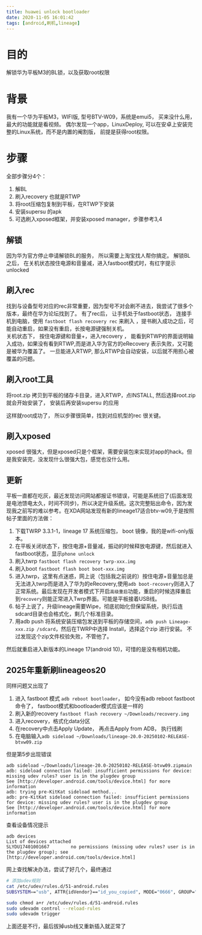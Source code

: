 ```yaml
---
title: huawei unlock bootloader
date: 2020-11-05 16:01:42
tags: [android,刷机,lineage]
---
```


#  目的

解锁华为平板M3的BL锁，以及获取root权限

# 背景

我有一个华为平板M3，WIFI版, 型号BTV-W09，系统是emui5， 买来没什么用，最大的功能就是看视频。 偶尔发现一个app，LinuxDeploy, 可以在安卓上安装完整的Linux系统，而不是内置的阉割版， 前提是获得root权限。

# 步骤

全部步骤分4个：   
1. 解BL
2. 刷入recovery 也就是RTWP
3. 将root压缩包复制到平板，在RTWP下安装
4. 安装supersu 的apk
5. 可选刷入xposed框架，并安装xposed manager，步骤参考3,4

##  解锁

因为华为官方停止申请解锁BL的服务， 所以需要上淘宝找人帮你搞定。 解锁BL之后， 在关机状态按住电源和音量减，进入fastboot模式时，有红字提示unlocked


## 刷入rec

找到与设备型号对应的rec非常重要，因为型号不对会刷不进去，我尝试了很多个版本，最终在华为论坛找到了。 
有了rec后， 让手机处于fastboot状态， 连接手机到电脑，使用 `fastboot flash recovery rec` 来刷入 ，提书刷入成功之后，可能自动重启，如果没有重启，长按电源键强制关机。   
关机状态下， 按住电源键和音量+，进入recovery ， 能看到RTWP的界面说明输入成功，如果没有看到RTWP,而是进入华为官方的eRecovery 表示失败，又可能是被华为覆盖了。
一旦能进入RTWP, 那么RTWP会自动安装，以后就不用担心被覆盖的问题。

## 刷入root工具

将root.zip 拷贝到平板的储存卡目录，进入RTWP，点INSTALL,  然后选择root.zip 就会开始安装了， 安装后再安装supersu 的应用


这样就root成功了， 所以步骤很简单，找到对应机型的rec 很关键。 

## 刷入xposed 

xposed 很强大，但是xposed只是个框架，需要安装包来实现对app的hack。但是我安装完，没发现什么很强大包，感觉也没什么用。 


## 更新
平板一直都在吃灰，最近发现访问网站都报证书错误，可能是系统旧了(后面发现是电池馈电太久，时间不同步)，所以决定升级系统。这次完整贴出命令，因为发现我之前写的难以参考。在XDA网站发现有新的lineage17适合btv-w09,于是按照帖子里面的方法做：
1. 下载TWRP 3.3.1-1，lineage 17 系统压缩包， boot 镜像，我的是wifi-only版本。
2. 在平板关闭状态下，按住电源+音量减，振动的时候释放电源键，然后就进入fastboot状态，显示`phone unlock`
3. 刷入twrp `fastboot flash recovery twrp-xxx.img`
4. 刷入boot `fastboot flash boot boot-xxx.img`
5. 进入twrp，这里有点迷惑，网上说（包括我之前说的）按住电源+音量加总是无法进入twrp而是进入了华为的eRecovery,使用`adb boot-recovery`则进入了正常系统。最后发现在开发者模式下开启`高级重启`功能，重启的时候选择重启到`recovery`则能正常进入Twrp界面。可能是平板接着USB线。
6. 帖子上说了，升级lineage需要Wipe，彻底初始化但保留系统，执行后连sdcard目录也会格式化，剩几个标准目录。
7. 用adb push 将系统安装压缩包发送到平板的存储空间，`adb push Lineage-xxx.zip /sdcard`，然后在TWRP中选择 Install，选择这个zip 进行安装。 不过发现这个zip文件校验失败，不管他了。

然后就重启进入新版本的Lineage 17(android 10)，可惜的是没有相机功能。


## 2025年重新刷lineageos20
同样问题又出现了

1. 进入 fastboot 模式 `adb reboot bootloader`， 如今没有adb reboot fastboot命令了， fastboot模式和bootloader模式应该是一样的
2. 刷入新的recovery `fastboot flash recovery ~/Downloads/recovery.img`
3. 进入recovery，格式化data分区
4. 在recovery中点击Apply Update， 再点击Apply from ADB， 执行线刷
5. 在电脑输入`adb sideload ~/Downloads/lineage-20.0-20250102-RELEASE-btvw09.zip`

但是第5步出现错误
```
adb sideload ~/Downloads/lineage-20.0-20250102-RELEASE-btvw09.zipmain  
adb: sideload connection failed: insufficient permissions for device: missing udev rules? user is in the plugdev group
See [http://developer.android.com/tools/device.html] for more information
adb: trying pre-KitKat sideload method...
adb: pre-KitKat sideload connection failed: insufficient permissions for device: missing udev rules? user is in the plugdev group
See [http://developer.android.com/tools/device.html] for more information 
```

查看设备情况提示
```
adb devices
List of devices attached
SLYDU17401001667        no permissions (missing udev rules? user is in the plugdev group); see [http://developer.android.com/tools/device.html]
```

网上查找解决办法，尝试了好几个，最终通过
```sh
# 添加udev规则
cat /etc/udev/rules.d/51-android.rules
SUBSYSTEM=="usb", ATTR{idVendor}=="id_you_copied", MODE="0666", GROUP="plugdev"

sudo chmod a+r /etc/udev/rules.d/51-android.rules
sudo udevadm control --reload-rules
sudo udevadm trigger
```

上面还是不行，最后拔掉usb线又重新插入就正常了